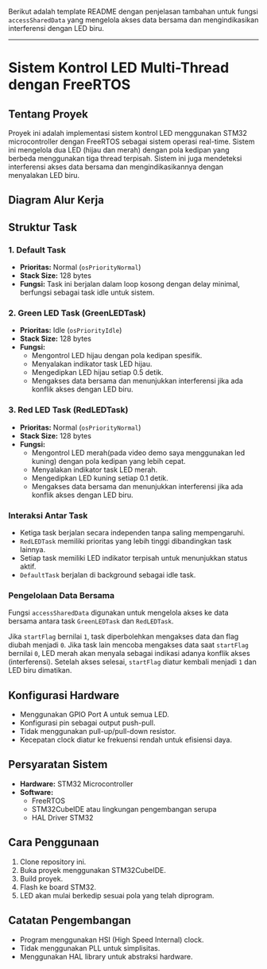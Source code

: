 Berikut adalah template README dengan penjelasan tambahan untuk fungsi `accessSharedData` yang mengelola akses data bersama dan mengindikasikan interferensi dengan LED biru.

---

# Sistem Kontrol LED Multi-Thread dengan FreeRTOS

## Tentang Proyek
Proyek ini adalah implementasi sistem kontrol LED menggunakan STM32 microcontroller dengan FreeRTOS sebagai sistem operasi real-time. Sistem ini mengelola dua LED (hijau dan merah) dengan pola kedipan yang berbeda menggunakan tiga thread terpisah. Sistem ini juga mendeteksi interferensi akses data bersama dan mengindikasikannya dengan menyalakan LED biru.

## Diagram Alur Kerja
<!-- Tambahkan diagram alur kerja jika diperlukan -->

## Struktur Task

### 1. Default Task
- **Prioritas:** Normal (`osPriorityNormal`)
- **Stack Size:** 128 bytes
- **Fungsi:** Task ini berjalan dalam loop kosong dengan delay minimal, berfungsi sebagai task idle untuk sistem.

### 2. Green LED Task (GreenLEDTask)
- **Prioritas:** Idle (`osPriorityIdle`)
- **Stack Size:** 128 bytes
- **Fungsi:** 
  - Mengontrol LED hijau dengan pola kedipan spesifik.
  - Menyalakan indikator task LED hijau.
  - Mengedipkan LED hijau setiap 0.5 detik.
  - Mengakses data bersama dan menunjukkan interferensi jika ada konflik akses dengan LED biru.

### 3. Red LED Task (RedLEDTask)
- **Prioritas:** Normal (`osPriorityNormal`)
- **Stack Size:** 128 bytes
- **Fungsi:** 
  - Mengontrol LED merah(pada video demo saya menggunakan led kuning) dengan pola kedipan yang lebih cepat.
  - Menyalakan indikator task LED merah.
  - Mengedipkan LED kuning setiap 0.1 detik.
  - Mengakses data bersama dan menunjukkan interferensi jika ada konflik akses dengan LED biru.

### Interaksi Antar Task
- Ketiga task berjalan secara independen tanpa saling mempengaruhi.
- `RedLEDTask` memiliki prioritas yang lebih tinggi dibandingkan task lainnya.
- Setiap task memiliki LED indikator terpisah untuk menunjukkan status aktif.
- `DefaultTask` berjalan di background sebagai idle task.

### Pengelolaan Data Bersama
Fungsi `accessSharedData` digunakan untuk mengelola akses ke data bersama antara task `GreenLEDTask` dan `RedLEDTask`. 

Jika `startFlag` bernilai `1`, task diperbolehkan mengakses data dan flag diubah menjadi `0`. Jika task lain mencoba mengakses data saat `startFlag` bernilai `0`, LED merah akan menyala sebagai indikasi adanya konflik akses (interferensi). Setelah akses selesai, `startFlag` diatur kembali menjadi `1` dan LED biru dimatikan.

## Konfigurasi Hardware
- Menggunakan GPIO Port A untuk semua LED.
- Konfigurasi pin sebagai output push-pull.
- Tidak menggunakan pull-up/pull-down resistor.
- Kecepatan clock diatur ke frekuensi rendah untuk efisiensi daya.

## Persyaratan Sistem
- **Hardware:** STM32 Microcontroller
- **Software:**
  - FreeRTOS
  - STM32CubeIDE atau lingkungan pengembangan serupa
  - HAL Driver STM32

## Cara Penggunaan
1. Clone repository ini.
2. Buka proyek menggunakan STM32CubeIDE.
3. Build proyek.
4. Flash ke board STM32.
5. LED akan mulai berkedip sesuai pola yang telah diprogram.

## Catatan Pengembangan
- Program menggunakan HSI (High Speed Internal) clock.
- Tidak menggunakan PLL untuk simplisitas.
- Menggunakan HAL library untuk abstraksi hardware.

